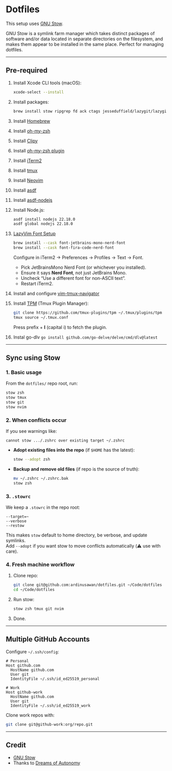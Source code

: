 # Dotfiles

This setup uses [GNU Stow](https://www.gnu.org/software/stow/).

GNU Stow is a symlink farm manager which takes distinct packages of software and/or data located in separate directories on the filesystem, and makes them appear to be installed in the same place. Perfect for managing dotfiles.

---

## Pre-required

1. Install Xcode CLI tools (macOS):

   ```sh
   xcode-select --install
   ```

2. Install packages:

   ```sh
   brew install stow ripgrep fd ack ctags jesseduffield/lazygit/lazygit tig git-delta jq
   ```

3. Install [Homebrew](https://brew.sh/)

4. Install [oh-my-zsh](https://ohmyz.sh/)

5. Install [Clipy](https://github.com/Clipy/Clipy)

6. Install [oh-my-zsh plugin](https://gist.github.com/n1snt/454b879b8f0b7995740ae04c5fb5b7df)

7. Install [iTerm2](https://iterm2.com/)

8. Install [tmux](https://github.com/tmux/tmux/wiki)

9. Install [Neovim](https://neovim.io/)

10. Install [asdf](https://asdf-vm.com)

11. Install [asdf-nodejs](https://github.com/asdf-vm/asdf-nodejs)

12. Install Node.js:

    ```sh
    asdf install nodejs 22.18.0
    asdf global nodejs 22.18.0
    ```

13. [LazyVim Font Setup](https://witcisco.com/posts/add-file-icons-to-lazyvim/)

    ```sh
    brew install --cask font-jetbrains-mono-nerd-font
    brew install --cask font-fira-code-nerd-font
    ```

    Configure in iTerm2 → Preferences → Profiles → Text → Font.  
    - Pick JetBrainsMono Nerd Font (or whichever you installed).  
    - Ensure it says **Nerd Font**, not just JetBrains Mono.  
    - Uncheck “Use a different font for non-ASCII text”.  
    - Restart iTerm2.

14. Install and configure [vim-tmux-navigator](https://github.com/christoomey/vim-tmux-navigator)

15. Install [TPM](https://github.com/tmux-plugins/tpm) (Tmux Plugin Manager):

    ```sh
    git clone https://github.com/tmux-plugins/tpm ~/.tmux/plugins/tpm
    tmux source ~/.tmux.conf
    ```

    Press prefix + **I** (capital i) to fetch the plugin.

16. Instal go-dlv `go install github.com/go-delve/delve/cmd/dlv@latest`

---

## Sync using Stow

### 1. Basic usage

From the `dotfiles/` repo root, run:

```sh
stow zsh
stow tmux
stow git
stow nvim
```

### 2. When conflicts occur

If you see warnings like:

```
cannot stow .../.zshrc over existing target ~/.zshrc
```

- **Adopt existing files into the repo** (if `$HOME` has the latest):

  ```sh
  stow --adopt zsh
  ```

- **Backup and remove old files** (if repo is the source of truth):

  ```sh
  mv ~/.zshrc ~/.zshrc.bak
  stow zsh
  ```

### 3. `.stowrc`

We keep a `.stowrc` in the repo root:

```
--target=~
--verbose
--restow
```

This makes `stow` default to home directory, be verbose, and update symlinks.  
Add `--adopt` if you want stow to move conflicts automatically (⚠️ use with care).

### 4. Fresh machine workflow

1. Clone repo:

   ```sh
   git clone git@github.com:ardinusawan/dotfiles.git ~/Code/dotfiles
   cd ~/Code/dotfiles
   ```

2. Run stow:

   ```sh
   stow zsh tmux git nvim
   ```

3. Done.

---

## Multiple GitHub Accounts

Configure `~/.ssh/config`:

```ssh-config
# Personal
Host github.com
  HostName github.com
  User git
  IdentityFile ~/.ssh/id_ed25519_personal

# Work
Host github-work
  HostName github.com
  User git
  IdentityFile ~/.ssh/id_ed25519_work
```

Clone work repos with:

```sh
git clone git@github-work:org/repo.git
```

---

## Credit

- [GNU Stow](https://www.gnu.org/software/stow/)
- Thanks to [Dreams of Autonomy](https://www.youtube.com/watch?v=y6XCebnB9gs)
